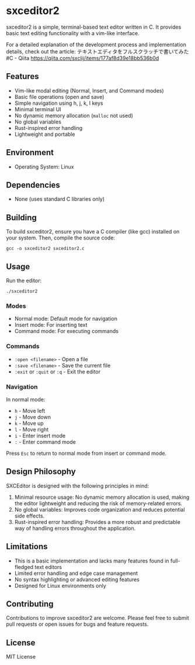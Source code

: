 # sxceditor2

sxceditor2 is a simple, terminal-based text editor written in C. It provides basic text editing functionality with a vim-like interface.

For a detailed explanation of the development process and implementation details, check out the article:
テキストエディタをフルスクラッチで書いてみた #C - Qiita
https://qiita.com/sxclij/items/177af8d39e18bb536b0d

## Features

- Vim-like modal editing (Normal, Insert, and Command modes)
- Basic file operations (open and save)
- Simple navigation using h, j, k, l keys
- Minimal terminal UI
- No dynamic memory allocation (`malloc` not used)
- No global variables
- Rust-inspired error handling
- Lightweight and portable

## Environment

- Operating System: Linux

## Dependencies

- None (uses standard C libraries only)

## Building

To build sxceditor2, ensure you have a C compiler (like gcc) installed on your system. Then, compile the source code:

```
gcc -o sxceditor2 sxceditor2.c
```

## Usage

Run the editor:

```
./sxceditor2
```

### Modes

- Normal mode: Default mode for navigation
- Insert mode: For inserting text
- Command mode: For executing commands

### Commands

- `:open <filename>` - Open a file
- `:save <filename>` - Save the current file
- `:exit` or `:quit` or `:q` - Exit the editor

### Navigation

In normal mode:
- `h` - Move left
- `j` - Move down
- `k` - Move up
- `l` - Move right
- `i` - Enter insert mode
- `:` - Enter command mode

Press `Esc` to return to normal mode from insert or command mode.

## Design Philosophy

SXCEditor is designed with the following principles in mind:

1. Minimal resource usage: No dynamic memory allocation is used, making the editor lightweight and reducing the risk of memory-related errors.
2. No global variables: Improves code organization and reduces potential side effects.
3. Rust-inspired error handling: Provides a more robust and predictable way of handling errors throughout the application.

## Limitations

- This is a basic implementation and lacks many features found in full-fledged text editors
- Limited error handling and edge case management
- No syntax highlighting or advanced editing features
- Designed for Linux environments only

## Contributing

Contributions to improve sxceditor2 are welcome. Please feel free to submit pull requests or open issues for bugs and feature requests.

## License

MIT License